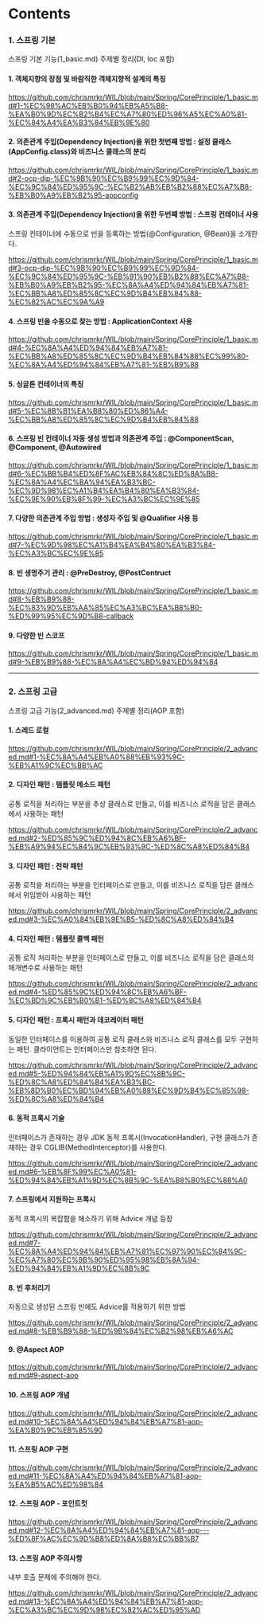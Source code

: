 # Contents

### 1. 스프링 기본

스프링 기본 기능(1_basic.md) 주제별 정리(DI, Ioc 포함)

#### 1. 객체지향의 장점 및 바람직한 객체지향적 설계의 특징

https://github.com/chrismrkr/WIL/blob/main/Spring/CorePrinciple/1_basic.md#1-%EC%98%AC%EB%B0%94%EB%A5%B8-%EA%B0%9D%EC%B2%B4%EC%A7%80%ED%96%A5%EC%A0%81-%EC%84%A4%EA%B3%84%EB%9E%80

#### 2. 의존관계 주입(Dependency Injection)을 위한 첫번째 방법 : 설정 클래스(AppConfig.class)와 비즈니스 클래스의 분리

https://github.com/chrismrkr/WIL/blob/main/Spring/CorePrinciple/1_basic.md#2-ocp-dip-%EC%9B%90%EC%B9%99%EC%9D%84-%EC%9C%84%ED%95%9C-%EC%B2%AB%EB%B2%88%EC%A7%B8-%EB%B0%A9%EB%B2%95-appconfig

#### 3. 의존관계 주입(Dependency Injection)을 위한 두번째 방법 : 스프링 컨테이너 사용

스프링 컨테이너에 수동으로 빈을 등록하는 방법(@Configuration, @Bean)을 소개한다.

https://github.com/chrismrkr/WIL/blob/main/Spring/CorePrinciple/1_basic.md#3-ocp-dip-%EC%9B%90%EC%B9%99%EC%9D%84-%EC%9C%84%ED%95%9C-%EB%91%90%EB%B2%88%EC%A7%B8-%EB%B0%A9%EB%B2%95-%EC%8A%A4%ED%94%84%EB%A7%81-%EC%BB%A8%ED%85%8C%EC%9D%B4%EB%84%88-%EC%82%AC%EC%9A%A9

#### 4. 스프링 빈을 수동으로 찾는 방법 : ApplicationContext 사용

https://github.com/chrismrkr/WIL/blob/main/Spring/CorePrinciple/1_basic.md#4-%EC%8A%A4%ED%94%84%EB%A7%81-%EC%BB%A8%ED%85%8C%EC%9D%B4%EB%84%88%EC%99%80-%EC%8A%A4%ED%94%84%EB%A7%81-%EB%B9%88

#### 5. 싱글톤 컨테이너의 특징

https://github.com/chrismrkr/WIL/blob/main/Spring/CorePrinciple/1_basic.md#5-%EC%8B%B1%EA%B8%80%ED%86%A4-%EC%BB%A8%ED%85%8C%EC%9D%B4%EB%84%88

#### 6. 스프링 빈 컨테이너 자동 생성 방법과 의존관계 주입 : @ComponentScan, @Component, @Autowired

https://github.com/chrismrkr/WIL/blob/main/Spring/CorePrinciple/1_basic.md#6-%EC%BB%B4%ED%8F%AC%EB%84%8C%ED%8A%B8-%EC%8A%A4%EC%BA%94%EA%B3%BC-%EC%9D%98%EC%A1%B4%EA%B4%80%EA%B3%84-%EC%9E%90%EB%8F%99-%EC%A3%BC%EC%9E%85

#### 7. 다양한 의존관계 주입 방법 : 생성자 주입 및 @Qualifier 사용 등

https://github.com/chrismrkr/WIL/blob/main/Spring/CorePrinciple/1_basic.md#7-%EC%9D%98%EC%A1%B4%EA%B4%80%EA%B3%84-%EC%A3%BC%EC%9E%85

#### 8. 빈 생명주기 관리 : @PreDestroy, @PostContruct

https://github.com/chrismrkr/WIL/blob/main/Spring/CorePrinciple/1_basic.md#8-%EB%B9%88-%EC%83%9D%EB%AA%85%EC%A3%BC%EA%B8%B0-%ED%99%95%EC%9D%B8-callback

#### 9. 다양한 빈 스코프

https://github.com/chrismrkr/WIL/blob/main/Spring/CorePrinciple/1_basic.md#9-%EB%B9%88-%EC%8A%A4%EC%BD%94%ED%94%84

***

### 2. 스프링 고급

스프링 고급 기능(2_advanced.md) 주제별 정리(AOP 포함)

#### 1. 스레드 로컬

https://github.com/chrismrkr/WIL/blob/main/Spring/CorePrinciple/2_advanced.md#1-%EC%8A%A4%EB%A0%88%EB%93%9C-%EB%A1%9C%EC%BB%AC

#### 2. 디자인 패턴 : 템플릿 메소드 패턴

공통 로직을 처리하는 부분을 추상 클래스로 만들고, 이를 비즈니스 로직을 담은 클래스에서 사용하는 패턴

https://github.com/chrismrkr/WIL/blob/main/Spring/CorePrinciple/2_advanced.md#2-%ED%85%9C%ED%94%8C%EB%A6%BF-%EB%A9%94%EC%84%9C%EB%93%9C-%ED%8C%A8%ED%84%B4

#### 3. 디자인 패턴 : 전략 패턴

공통 로직을 처리하는 부분을 인터페이스로 만들고, 이를 비즈니스 로직을 담은 클래스에서 위임받아 사용하는 패턴

https://github.com/chrismrkr/WIL/blob/main/Spring/CorePrinciple/2_advanced.md#3-%EC%A0%84%EB%9E%B5-%ED%8C%A8%ED%84%B4

#### 4. 디자인 패턴 : 템플릿 콜백 패턴

공통 로직 처리하는 부분을 인터페이스로 만들고, 이를 비즈니스 로직을 담은 클래스의 매개변수로 사용하는 패턴

https://github.com/chrismrkr/WIL/blob/main/Spring/CorePrinciple/2_advanced.md#4-%ED%85%9C%ED%94%8C%EB%A6%BF-%EC%BD%9C%EB%B0%B1-%ED%8C%A8%ED%84%B4

#### 5. 디자인 패턴 : 프록시 패턴과 데코레이터 패턴

동일한 인터페이스를 이용하여 공통 로직 클래스와 비즈니스 로직 클래스를 모두 구현하는 패턴. 클라이언트는 인터페이스만 참조하면 된다.

https://github.com/chrismrkr/WIL/blob/main/Spring/CorePrinciple/2_advanced.md#5-%ED%94%84%EB%A1%9D%EC%8B%9C-%ED%8C%A8%ED%84%B4%EA%B3%BC-%EB%8D%B0%EC%BD%94%EB%A0%88%EC%9D%B4%EC%85%98-%ED%8C%A8%ED%84%B4


#### 6. 동적 프록시 기술

인터페이스가 존재하는 경우 JDK 동적 프록시(InvocationHandler), 구현 클래스가 존재하는 경우 CGLIB(MethodInterceptor)를 사용한다.

https://github.com/chrismrkr/WIL/blob/main/Spring/CorePrinciple/2_advanced.md#6-%EB%8F%99%EC%A0%81-%ED%94%84%EB%A1%9D%EC%8B%9C-%EA%B8%B0%EC%88%A0

#### 7. 스프링에서 지원하는 프록시

동적 프록시의 복잡함을 해소하기 위해 Advice 개념 등장

https://github.com/chrismrkr/WIL/blob/main/Spring/CorePrinciple/2_advanced.md#7-%EC%8A%A4%ED%94%84%EB%A7%81%EC%97%90%EC%84%9C-%EC%A7%80%EC%9B%90%ED%95%98%EB%8A%94-%ED%94%84%EB%A1%9D%EC%8B%9C

#### 8. 빈 후처리기

자동으로 생성된 스프링 빈에도 Advice를 적용하기 위한 방법

https://github.com/chrismrkr/WIL/blob/main/Spring/CorePrinciple/2_advanced.md#8-%EB%B9%88-%ED%9B%84%EC%B2%98%EB%A6%AC

#### 9. @Aspect AOP

https://github.com/chrismrkr/WIL/blob/main/Spring/CorePrinciple/2_advanced.md#9-aspect-aop

#### 10. 스프링 AOP 개념

https://github.com/chrismrkr/WIL/blob/main/Spring/CorePrinciple/2_advanced.md#10-%EC%8A%A4%ED%94%84%EB%A7%81-aop-%EA%B0%9C%EB%85%90

#### 11. 스프링 AOP 구현

https://github.com/chrismrkr/WIL/blob/main/Spring/CorePrinciple/2_advanced.md#11-%EC%8A%A4%ED%94%84%EB%A7%81-aop-%EA%B5%AC%ED%98%84

#### 12. 스프링 AOP - 포인트컷

https://github.com/chrismrkr/WIL/blob/main/Spring/CorePrinciple/2_advanced.md#12-%EC%8A%A4%ED%94%84%EB%A7%81-aop---%ED%8F%AC%EC%9D%B8%ED%8A%B8%EC%BB%B7


#### 13. 스프링 AOP 주의사항

내부 호출 문제에 주의해야 한다.

https://github.com/chrismrkr/WIL/blob/main/Spring/CorePrinciple/2_advanced.md#13-%EC%8A%A4%ED%94%84%EB%A7%81-aop-%EC%A3%BC%EC%9D%98%EC%82%AC%ED%95%AD
